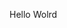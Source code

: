 Hello Wolrd


































































































































































































































































































































































































































































































































































































































































